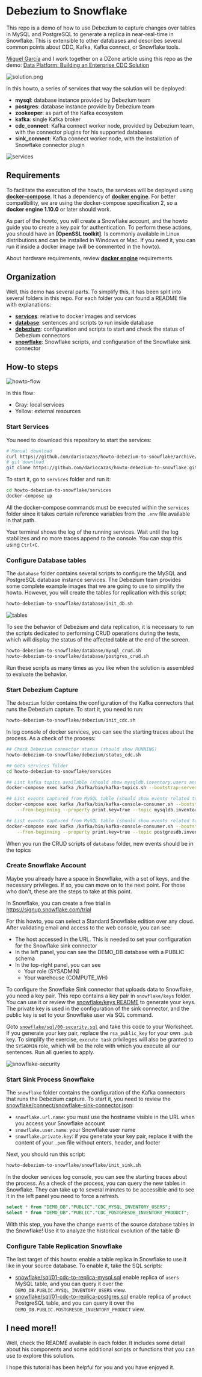# Debezium to Snowflake

This repo is a demo of how to use Debezium to capture changes over tables in MySQL and PostgreSQL 
to generate a replica in near-real-time in Snowflake. This is extensible to other databases and
describes several common points about CDC, Kafka, Kafka connect, or Snowflake tools. 

[Miguel García] and I work together on a DZone article using this repo as the demo: 
[Data Platform: Building an Enterprise CDC Solution]

![solution.png](./.images/solution.png)

In this howto, a series of services that way the solution will be deployed:

- **mysql**: database instance provided by Debezium team
- **postgres**: database instance provide by Debezium team
- **zookeeper**: as part of the Kafka ecosystem
- **kafka**: single Kafka broker
- **cdc_connect**: Kafka connect worker node, provided by Debezium team, with the connector plugins for his supported databases
- **sink_connect**: Kafka connect worker node, with the installation of Snowflake connector plugin

![services](./services/docker-compose.png)

## Requirements

To facilitate the execution of the howto, the services will be deployed using **[docker-compose]**. 
It has a dependency of **[docker engine]**. For better compatibility, we are using the docker-compose specification 2,
so a **docker engine 1.10.0** or later should work. 

As part of the howto, you will create a Snowflake account, and the howto guide you to create a key pair for authentication.
To perform these actions, you should have an **[OpenSSL toolkit]**. Is commonly available in Linux distributions and
can be installed in Windows or Mac. If you need it, you can run it inside a docker image (will be commented in the howto).

About hardware requirements, review **[docker engine]** requirements.

## Organization

Well, this demo has several parts. To simplify this, it has been split into several folders in this repo.
For each folder you can found a README file with explanations:

- **[services]**: relative to docker images and services
- **[database]**: sentences and scripts to run inside database
- **[debezium]**: configuration and scripts to start and check the status of Debezium connectors
- **[snowflake]**: Snowflake scripts, and configuration of the Snowflake sink connector

## How-to steps

![howto-flow](.images/howto-flow.png)


In this flow:
- Gray: local services
- Yellow: external resources

### Start Services

You need to download this repository to start the services:

```sh
# Manual download
curl https://github.com/dariocazas/howto-debezium-to-snowflake/archive/refs/heads/main.zip
# git download
git clone https://github.com/dariocazas/howto-debezium-to-snowflake.git
```

To start it, go to `services` folder and run it:

```sh
cd howto-debezium-to-snowflake/services
docker-compose up
```

All the docker-compose commands must be executed within the `services` folder since it takes certain
reference variables from the `.env` file available in that path.

Your terminal shows the log of the running services. Wait until the log stabilizes and no more traces append to the console.
You can stop this using `Ctrl+C`.

### Configure Database tables

The `database` folder contains several scripts to configure the MySQL and PostgreSQL database instance services. 
The Debezium team provides some complete example images that we are going to use to simplify the howto. 
However, you will create the tables for replication with this script:

```sh
howto-debezium-to-snowflake/database/init_db.sh
```

![tables](.images/database-tables.png)

To see the behavior of Debezium and data replication, it is necessary to run the scripts dedicated to performing
CRUD operations during the tests, which will display the status of the affected table at the end of the screen.

```sh
howto-debezium-to-snowflake/database/mysql_crud.sh
howto-debezium-to-snowflake/database/postgres_crud.sh
```

Run these scripts as many times as you like when the solution is assembled to evaluate the behavior.

### Start Debezium Capture

The `debezium` folder contains the configuration of the Kafka connectors that runs the Debezium capture.
To start it, you need to run:

```sh
howto-debezium-to-snowflake/debezium/init_cdc.sh
```

In log console of docker services, you can see the starting traces about the process. As a check of the
process:

```sh
## Check Debezium connector status (should show RUNNING)
howto-debezium-to-snowflake/debezium/status_cdc.sh

## Goto services folder
cd howto-debezium-to-snowflake/services

## List kafka topics available (should show mysqldb.inventory.users and postgresdb.inventory.product)
docker-compose exec kafka /kafka/bin/kafka-topics.sh --bootstrap-server kafka:9092 --list

## List events captured from MySQL table (should show events related to the actual state of the database)
docker-compose exec kafka /kafka/bin/kafka-console-consumer.sh --bootstrap-server kafka:9092 \
    --from-beginning --property print.key=true --topic mysqldb.inventory.users

## List events captured from MySQL table (should show events related to the actual state of the database)
docker-compose exec kafka /kafka/bin/kafka-console-consumer.sh --bootstrap-server kafka:9092 \
    --from-beginning --property print.key=true --topic postgresdb.inventory.product
```

When you run the CRUD scripts of `database` folder, new events should be in the topics

### Create Snowflake Account

Maybe you already have a space in Snowflake, with a set of keys, and the necessary privileges. 
If so, you can move on to the next point. For those who don't, these are the steps to take at this point.

In Snowflake, you can create a free trial in https://signup.snowflake.com/trial

For this howto, you can select a Standard Snowflake edition over any cloud. 
After validating email and access to the web console, you can see:

- The host accessed in the URL. This is needed to set your configuration for the Snowflake sink connector
- In the left panel, you can see the DEMO_DB database with a PUBLIC schema
- In the top-right panel, you can see 
  - Your role (SYSADMIN)
  - Your warehouse (COMPUTE_WH)

To configure the Snowflake Sink connector that uploads data to Snowflake, you need a key pair. 
This repo contains a key pair in `snowflake/keys` folder. You can use it or review the [snowflake/keys README]
to generate your keys. The private key is used in the configuration of the sink connector, and 
the public key is set to your Snowflake user vía SQL command.

Goto [`snowflake/sql/00-security.sql`] and take this code to your Worksheet. 
If you generate your key pair, replace the `rsa_public_key` for your own `.pub` key. 
To simplify the exercise, `execute task` privileges will also be granted to the `SYSADMIN` role, 
which will be the role with which you execute all our sentences. Run all queries to apply.

![snowflake-security](.images/snowflake-security.png)

### Start Sink Process Snowflake


The `snowflake` folder contains the configuration of the Kafka connectors that runs the Debezium capture.
To start it, you need to review the [snowflake/connect/snowflake-sink-connector.json]:
- `snowflake.url.name`: you must use the hostname visible in the URL when you access your Snowflake account
- `snowflake.user.name`: your Snowflake user name
- `snowflake.private.key`: if you generate your key pair, replace it with the content of your `.pem` 
    file without enters, header, and footer

Next, you should run this script:
```sh
howto-debezium-to-snowflake/snowflake/init_sink.sh
```

In the docker services log console, you can see the starting traces about the process. As a check of the
process, you can query the new tables in Snowflake. They can take up to several minutes to be accessible
and to see it in the left panel you need to force a refresh.

```sql
select * from "DEMO_DB"."PUBLIC"."CDC_MYSQL_INVENTORY_USERS";
select * from "DEMO_DB"."PUBLIC"."CDC_POSTGRESDB_INVENTORY_PRODUCT";
```

With this step, you have the change events of the source database tables in the Snowflake! Use it to 
analyze the historical evolution of the table :smile:

### Configure Table Replication Snowflake

The last target of this howto: enable a table replica in Snowflake to use it like in your source database.
To enable it, take the SQL scripts:
- [snowflake/sql/01-cdc-to-replica-mysql.sql] enable replica of `users` MySQL table, and you can query
    it over the `DEMO_DB.PUBLIC.MYSQL_INVENTORY_USERS` view.
- [snowflake/sql/01-cdc-to-replica-postgres.sql] enable replica of `product` PostgreSQL table, and you 
    can query it over the `DEMO_DB.PUBLIC.POSTGRESDB_INVENTORY_PRODUCT` view.

## I need more!!

Well, check the README available in each folder. It includes some detail about his components
and some additional scripts or functions that you can use to explore this solution.

I hope this tutorial has been helpful for you and you have enjoyed it.


[Miguel García]: https://dzone.com/users/4531976/miguelglor.html
[Data Platform: Building an Enterprise CDC Solution]: https://dzone.com/articles/data-platform-building-an-enterprise-cdc-solution
[docker-compose]: https://docs.docker.com/compose/install/
[docker engine]: https://docs.docker.com/engine/
[services]:_services/README.md
[database]: database/README.md
[debezium]: debezium/README.md
[snowflake]: snowflake/README.md
[snowflake/keys README]: snowflake/keys
[`snowflake/sql/00-security.sql`]: snowflake/sql/00-security.sql
[snowflake/connect/snowflake-sink-connector.json]: snowflake/connect/snowflake-sink-connector.json
[snowflake/sql/01-cdc-to-replica-mysql.sql]: snowflake/sql/01-cdc-to-replica-mysql.sql
[snowflake/sql/01-cdc-to-replica-postgres.sql]: snowflake/sql/01-cdc-to-replica-postgres.sql
